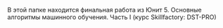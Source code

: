 В этой папке находится финальная работа из Юнит 5. Основные алгоритмы машинного обучения. Часть I (курс Skillfactory: DST-PRO) 
